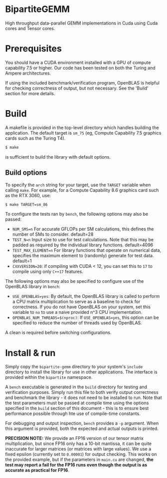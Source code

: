 # BipartiteGEMM

 High throughput data-parallel GEMM implementations in Cuda using Cuda cores and
 Tensor cores.

# Prerequisites
You should have a CUDA environment installed with a GPU of compute
capability 7.5 or higher. Our code has been tested on both the Turing and Ampere
architectures.

If using the included benchmark/verification program, OpenBLAS is helpful for checking correctness of output, but not necessary.
See the 'Build' section for more details.

# Build
A makefile is provided in  the top-level directory which handles building the application. 
The default target is `sm_75` (eg, Compute Capability 7.5 graphics cards such as the Turing T4).

```bash
$ make
```
is sufficient to build the library with default options.

## Build options
To specify the `arch` string for your target, use the `TARGET` variable when
calling `make`. For example, for a Compute Capability 8.6 graphics card such as the RTX 3060, use:
```bash
$ make TARGET=sm_86
```

To configure the tests ran by `bench`, the following options may also be passed:

 * `NUM_SMS=n` For accurate GFLOPs per SM calculations, this defines the number
    of SMs to consider. default=28
 * `TEST_N=n` Input size to use for test calculations. Note that this may be
   padded as required by the individual library functions. default=4096
 * `TEST_MAX_ELEMENT=n` For library functions that operate on numerical data,
   specifies the maximum element to (randomly) generate for test data.
   default=1
 * `CXXVERSION=20`: if compiling with CUDA < 12, you can set this to `17` to
   compile using only `C++17` features.

The following options may also be specified to configure use of the OpenBLAS
library in `bench`:

* `USE_OPENBLAS=yes`: By default, the OpenBLAS library is called to
  perform a CPU matrix multiplication to serve as a baseline to check for
  correctness. If you do not have OpenBLAS on your system, set this variable
  to `no` to use a naive provided n^3 CPU implementation.
* `OPENBLAS_NUM_THREADS=$(nproc)`: If `USE_OPENBLAS=yes`, this option can be
  specified to reduce the number of threads used by OpenBLAS.

A clean is required before switching configurations.

# Install & run
Simply copy the `bipartite-gemm` directory to your system's `include`
directory to install the library for use in other applications. The interface is
provided within the `bipartite` namespace.

A `bench` executable is generated in the `build` directory for testing and verification purposes. 
Simply run this file to both verify output correctness and benchmark
the library - it does not need to be installed to run. Note that the test parameters must be passed at compile time using
the options specified in the `build` section of this document - this is to
ensure best performance possible through hte use of compile-time constants.

For debugging and output inspection, `bench` provides a `-p` argument. When this
argument is provided, both the expected and actual outputs is printed.

**PRECISION NOTE:** We provide an FP16 version of our tensor matrix multiplication,
but since FP16 only has a 10-bit mantissa, it can be quite inaccurate for larger
matrices (or matrices with large values). We use a fixed epsilon (currently set
to `0.00001`) for output checking. This works on the provided example, but if the
parameters in `main.cu` are changed, **the test may report a fail for the FP16 runs
even though the output is as accurate as practical for FP16**.
